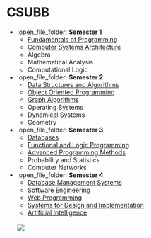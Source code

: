 # CSUBB

<ul>
  <li>:open_file_folder: <b>Semester 1</b>
    <ul>
      <li>
        <a href="https://github.com/tcampean/Student-Lab-Assignment-App"> 
          Fundamentals of Programming 
        </a>
      </li>
      <li>
        <a href="https://github.com/tcampean/Computer-Systems-Architecture"> 
          Computer Systems Architecture
        </a>
      </li>    	
      <li>
          Algebra 
      </li>
      <li>
          Mathematical Analysis 
      </li>
      <li>
          Computational Logic 
      </li>
    </ul>
  </li>
  <li>:open_file_folder: <b>Semester 2</b>
    <ul>
      <li>
        <a href="https://github.com/tcampean/Data-Structure-and-Algorithms"> 
          Data Structures and Algorithms 
        </a>
      </li>
      <li>
        <a href="https://github.com/tcampean/Coat-Shop-App"> 
          Object Oriented Programming 
        </a>
      </li>
      <li>
        <a href="https://github.com/tcampean/Graph-Algorithms"> 
          Graph Algorithms
        </a>
      </li>
      <li>
          Operating Systems
      </li>
      <li>
          Dynamical Systems
      </li>
      <li>
          Geometry
      </li>
    </ul>
  </li>
  <li>:open_file_folder: <b>Semester 3</b>
    <ul>
      <li>
        <a href="https://github.com/tcampean/Database"> 
          Databases 
        </a>
      </li>
      <li>
        <a href="https://github.com/tcampean/Functional-and-Logic-Programming"> 
          Functional and Logic Programming 
        </a>
      </li>      
      <li>
        <a href="https://github.com/tcampean/Toy-Language-Interpreter"> 
          Advanced Programming Methods
        </a>
      </li>
      <li>
          Probability and Statistics
      </li>
      <li>
          Computer Networks 
      </li>
    </ul>
  </li>
  <li>:open_file_folder: <b>Semester 4</b>
    <ul>
      <li>
        <a href="https://github.com/tcampean/Database-Management-Systems">
          Database Management Systems
	</a>
      </li>
      <li>
      	 <a href="https://github.com/tcampean/Software-Engineering">
          Software Engineering
      </li>
      <li>
        <a href="https://github.com/tcampean/Web-Programming">
          Web Programming
	</a>
      </li>
      <li>
	       <a href="https://github.com/tcampean/Systems-for-Design-and-Implementation">
          Systems for Design and Implementation
      </li>
      <li>
        <a href="https://github.com/tcampean/Artificial-Intelligence">
          Artificial Intelligence
	</a>
      </li>
    </ul>
  </li>
<br>
  <a href="http://www.cs.ubbcluj.ro">
    <img src="http://www.chem.ubbcluj.ro/romana/conferinte/MEEMB/archive/pictures/ubb.gif" />
  </a>
<br>
